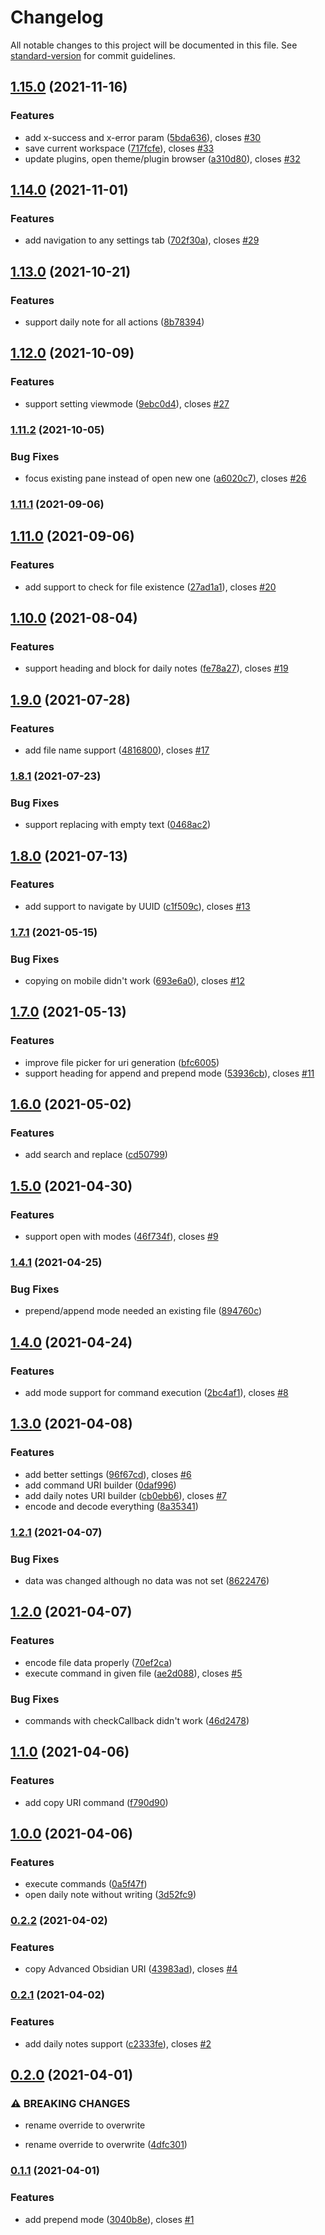 # Changelog

All notable changes to this project will be documented in this file. See [standard-version](https://github.com/conventional-changelog/standard-version) for commit guidelines.

## [1.15.0](https://github.com/Vinzent03/obsidian-advanced-uri/compare/1.14.0...1.15.0) (2021-11-16)


### Features

* add x-success and x-error param ([5bda636](https://github.com/Vinzent03/obsidian-advanced-uri/commit/5bda63667326f2ad5eac884e84384aa27052b63a)), closes [#30](https://github.com/Vinzent03/obsidian-advanced-uri/issues/30)
* save current workspace ([717fcfe](https://github.com/Vinzent03/obsidian-advanced-uri/commit/717fcfe57e1ba996b8ef054a8383ce15f8b52d98)), closes [#33](https://github.com/Vinzent03/obsidian-advanced-uri/issues/33)
* update plugins, open theme/plugin browser ([a310d80](https://github.com/Vinzent03/obsidian-advanced-uri/commit/a310d80cdf91ad962c60d4fd820f2ae8936eeeba)), closes [#32](https://github.com/Vinzent03/obsidian-advanced-uri/issues/32)

## [1.14.0](https://github.com/Vinzent03/obsidian-advanced-uri/compare/1.13.0...1.14.0) (2021-11-01)


### Features

* add navigation to any settings tab ([702f30a](https://github.com/Vinzent03/obsidian-advanced-uri/commit/702f30a930967b16efec4d5b14561e372ff36cfa)), closes [#29](https://github.com/Vinzent03/obsidian-advanced-uri/issues/29)

## [1.13.0](https://github.com/Vinzent03/obsidian-advanced-uri/compare/1.12.0...1.13.0) (2021-10-21)


### Features

* support daily note for all actions ([8b78394](https://github.com/Vinzent03/obsidian-advanced-uri/commit/8b783940a0e8596dcfec8e5af199d92dfb1e517f))

## [1.12.0](https://github.com/Vinzent03/obsidian-advanced-uri/compare/1.11.2...1.12.0) (2021-10-09)


### Features

* support setting viewmode ([9ebc0d4](https://github.com/Vinzent03/obsidian-advanced-uri/commit/9ebc0d452812df7fbad416ad7d638464a69f772a)), closes [#27](https://github.com/Vinzent03/obsidian-advanced-uri/issues/27)

### [1.11.2](https://github.com/Vinzent03/obsidian-advanced-uri/compare/1.11.1...1.11.2) (2021-10-05)


### Bug Fixes

* focus existing pane instead of open new one ([a6020c7](https://github.com/Vinzent03/obsidian-advanced-uri/commit/a6020c7c826fb3764afaa5eb34431e781f0efa4d)), closes [#26](https://github.com/Vinzent03/obsidian-advanced-uri/issues/26)

### [1.11.1](https://github.com/Vinzent03/obsidian-advanced-uri/compare/1.11.0...1.11.1) (2021-09-06)

## [1.11.0](https://github.com/Vinzent03/obsidian-advanced-uri/compare/1.10.0...1.11.0) (2021-09-06)


### Features

* add support to check for file existence ([27ad1a1](https://github.com/Vinzent03/obsidian-advanced-uri/commit/27ad1a13b01d3a1f8557520d255c2081caddc64c)), closes [#20](https://github.com/Vinzent03/obsidian-advanced-uri/issues/20)

## [1.10.0](https://github.com/Vinzent03/obsidian-advanced-uri/compare/1.9.0...1.10.0) (2021-08-04)


### Features

* support heading and block for daily notes ([fe78a27](https://github.com/Vinzent03/obsidian-advanced-uri/commit/fe78a27510d8432bda6532b903e7f41e56a9df51)), closes [#19](https://github.com/Vinzent03/obsidian-advanced-uri/issues/19)

## [1.9.0](https://github.com/Vinzent03/obsidian-advanced-uri/compare/1.8.1...1.9.0) (2021-07-28)


### Features

* add file name support ([4816800](https://github.com/Vinzent03/obsidian-advanced-uri/commit/4816800282d0b9a5b59865ab8c295a8f0b67ee9b)), closes [#17](https://github.com/Vinzent03/obsidian-advanced-uri/issues/17)

### [1.8.1](https://github.com/Vinzent03/obsidian-advanced-uri/compare/1.8.0...1.8.1) (2021-07-23)


### Bug Fixes

* support replacing with empty text ([0468ac2](https://github.com/Vinzent03/obsidian-advanced-uri/commit/0468ac24b79b4787a84ca7768968ca5219a12073))

## [1.8.0](https://github.com/Vinzent03/obsidian-advanced-uri/compare/1.7.1...1.8.0) (2021-07-13)


### Features

* add support to navigate by UUID ([c1f509c](https://github.com/Vinzent03/obsidian-advanced-uri/commit/c1f509c2b2ed6d75d3688df4b0d2e98c9629c32e)), closes [#13](https://github.com/Vinzent03/obsidian-advanced-uri/issues/13)

### [1.7.1](https://github.com/Vinzent03/obsidian-advanced-uri/compare/1.7.0...1.7.1) (2021-05-15)


### Bug Fixes

* copying on mobile didn't work ([693e6a0](https://github.com/Vinzent03/obsidian-advanced-uri/commit/693e6a0e07746a7633cb3840f018d21cb63756a6)), closes [#12](https://github.com/Vinzent03/obsidian-advanced-uri/issues/12)

## [1.7.0](https://github.com/Vinzent03/obsidian-advanced-uri/compare/1.6.0...1.7.0) (2021-05-13)


### Features

* improve file picker for uri generation ([bfc6005](https://github.com/Vinzent03/obsidian-advanced-uri/commit/bfc6005a8d676d8785281ce9c7577f2798b47f18))
* support heading for append and prepend mode ([53936cb](https://github.com/Vinzent03/obsidian-advanced-uri/commit/53936cbe6613722f89088e4db30d2e1e012d5bda)), closes [#11](https://github.com/Vinzent03/obsidian-advanced-uri/issues/11)

## [1.6.0](https://github.com/Vinzent03/obsidian-advanced-uri/compare/1.5.0...1.6.0) (2021-05-02)


### Features

* add search and replace ([cd50799](https://github.com/Vinzent03/obsidian-advanced-uri/commit/cd507993530737dd12fc5cf0c2c4e3eae79fdeeb))

## [1.5.0](https://github.com/Vinzent03/obsidian-advanced-uri/compare/1.4.1...1.5.0) (2021-04-30)


### Features

* support open with modes ([46f734f](https://github.com/Vinzent03/obsidian-advanced-uri/commit/46f734f23568af7fa2bfe05b06dc73c76387ea1d)), closes [#9](https://github.com/Vinzent03/obsidian-advanced-uri/issues/9)

### [1.4.1](https://github.com/Vinzent03/obsidian-advanced-uri/compare/1.4.0...1.4.1) (2021-04-25)


### Bug Fixes

* prepend/append mode needed an existing file ([894760c](https://github.com/Vinzent03/obsidian-advanced-uri/commit/894760ca7bc79c9ed0b0aa89111bf36e12266283))

## [1.4.0](https://github.com/Vinzent03/obsidian-advanced-uri/compare/1.3.0...1.4.0) (2021-04-24)


### Features

* add mode support for command execution ([2bc4af1](https://github.com/Vinzent03/obsidian-advanced-uri/commit/2bc4af14d207e4eaa53800f2195c2917ffca9204)), closes [#8](https://github.com/Vinzent03/obsidian-advanced-uri/issues/8)

## [1.3.0](https://github.com/Vinzent03/obsidian-advanced-uri/compare/1.2.1...1.3.0) (2021-04-08)


### Features

* add better settings ([96f67cd](https://github.com/Vinzent03/obsidian-advanced-uri/commit/96f67cdcfbb51d66800db7c0e6ed853c56c6ed91)), closes [#6](https://github.com/Vinzent03/obsidian-advanced-uri/issues/6)
* add command URI builder ([0daf996](https://github.com/Vinzent03/obsidian-advanced-uri/commit/0daf9961fe8d4b953d9478f55445e721e13feeed))
* add daily notes URI builder ([cb0ebb6](https://github.com/Vinzent03/obsidian-advanced-uri/commit/cb0ebb68d2755a89265b7c26ec5c7781f77d0fa9)), closes [#7](https://github.com/Vinzent03/obsidian-advanced-uri/issues/7)
* encode and decode everything ([8a35341](https://github.com/Vinzent03/obsidian-advanced-uri/commit/8a35341d6ab3883d829e3dce8a4284d90859e909))

### [1.2.1](https://github.com/Vinzent03/obsidian-advanced-uri/compare/1.2.0...1.2.1) (2021-04-07)


### Bug Fixes

* data was changed although no data was not set ([8622476](https://github.com/Vinzent03/obsidian-advanced-uri/commit/8622476fb5698c0c1efd33b023f849e070694bc1))

## [1.2.0](https://github.com/Vinzent03/obsidian-advanced-uri/compare/1.1.0...1.2.0) (2021-04-07)


### Features

* encode file data properly ([70ef2ca](https://github.com/Vinzent03/obsidian-advanced-uri/commit/70ef2ca03934f61374530cd2510fdc2edfaf24cb))
* execute command in given file ([ae2d088](https://github.com/Vinzent03/obsidian-advanced-uri/commit/ae2d088b4ae2c2c0857d709a6f701d1f90460b0d)), closes [#5](https://github.com/Vinzent03/obsidian-advanced-uri/issues/5)


### Bug Fixes

* commands with checkCallback didn't work ([46d2478](https://github.com/Vinzent03/obsidian-advanced-uri/commit/46d24787f42ecf59e5da1aabb4d272e421d949a9))

## [1.1.0](https://github.com/Vinzent03/obsidian-advanced-uri/compare/1.0.0...1.1.0) (2021-04-06)


### Features

* add copy URI command ([f790d90](https://github.com/Vinzent03/obsidian-advanced-uri/commit/f790d904110129aad5cdf07d5c4d54fb459d0b7e))

## [1.0.0](https://github.com/Vinzent03/obsidian-advanced-uri/compare/0.2.2...1.0.0) (2021-04-06)


### Features

* execute commands ([0a5f47f](https://github.com/Vinzent03/obsidian-advanced-uri/commit/0a5f47f8b86cb74ac5a5adb9e908bfc80f2f5e1b))
* open daily note without writing ([3d52fc9](https://github.com/Vinzent03/obsidian-advanced-uri/commit/3d52fc911d24a3d83322667450a1f40f5e8601c8))

### [0.2.2](https://github.com/Vinzent03/obsidian-advanced-uri/compare/0.2.1...0.2.2) (2021-04-02)


### Features

* copy Advanced Obsidian URI ([43983ad](https://github.com/Vinzent03/obsidian-advanced-uri/commit/43983ade0e2e4204fd0939edeab2b6a6d19ca62e)), closes [#4](https://github.com/Vinzent03/obsidian-advanced-uri/issues/4)

### [0.2.1](https://github.com/Vinzent03/obsidian-advanced-uri/compare/0.2.0...0.2.1) (2021-04-02)


### Features

* add daily notes support ([c2333fe](https://github.com/Vinzent03/obsidian-advanced-uri/commit/c2333fe2ea930f4056b9365a68effc7fb6f08a9f)), closes [#2](https://github.com/Vinzent03/obsidian-advanced-uri/issues/2)

## [0.2.0](https://github.com/Vinzent03/obsidian-advanced-uri/compare/0.1.1...0.2.0) (2021-04-01)


### ⚠ BREAKING CHANGES

* rename override to overwrite

* rename override to overwrite ([4dfc301](https://github.com/Vinzent03/obsidian-advanced-uri/commit/4dfc3019e877e8cb6c5ea769325edca2fe42f162))

### [0.1.1](https://github.com/Vinzent03/obsidian-advanced-uri/compare/0.1.0...0.1.1) (2021-04-01)


### Features

* add prepend mode ([3040b8e](https://github.com/Vinzent03/obsidian-advanced-uri/commit/3040b8eaeb1afb3a178237df7e5b94eb7b9d9310)), closes [#1](https://github.com/Vinzent03/obsidian-advanced-uri/issues/1)
